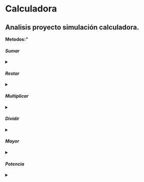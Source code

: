 # Calculadora
<body><div>
<h2>Analisis proyecto simulación calculadora.</h2>

<b/>Metodos:"<b/>

<h4><i>Sumar</i></h4>
 <details>
 <summary></summary>
 <i>Entrada: Double <br/>
    Salida: Double<br/>
    El metodo toma la variable "a" y la suma con la variable "b", retornando el resultado de esta operación.</i>
</details>

<h4><i>Restar</i></h4>
 <details>
 <summary></summary>
 <p>Entrada: Double <br />
    Salida: Double<br />
    El metodo toma la variable "a" y la resta con la variable "b", retornando el resultado de esta operación.</p>
</details>

    
 <h4><i>Multiplicar</i></h4>
 <details>
 <summary></summary>
 <p>Entrada: Double <br />
    Salida: Double<br />
    El metodo toma la variable "a" y la mutiplica con la variable "b", retornando el resultado de esta operación.</p>
</details>
   
 <h4><i>Dividir</i></h4>
 <details>
 <summary></summary>
 <p>Entrada: Double <br />
    Salida: Double<br />
    El metodo toma la variable "a" y la divide con la variable "b", retornando el resultado de esta operación.</p>
</details>

 <h4><i>Mayor</i></h4>
 <details>
 <summary></summary>
 <p>Entrada: Double <br />
    Salida: Double<br />
    El metodo compra la variable "a" y "b", retornando el numero mayor.</p>
</details>

 <h4><i>Potencia</i></h4>
 <details>
 <summary></summary>
 <p>Entrada: Double <br />
    Salida: Double<br />
    El metodo toma la variable "a" como base y su exponente es "b", retornado el resultado de la potencia.</p>
</details>
</div>
</body>
